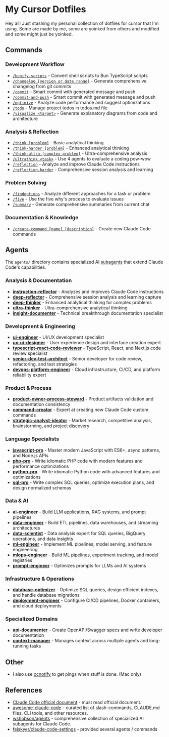 # My Cursor Dotfiles

Hey all! Just stashing my personal collection of dotfiles for cursor that I'm using. Some are made by me, some are yoinked from others and modified and some might just be yoinked. 

## Commands

### Development Workflow

- [`/bunify-scripts`](commands/user/bunify-scripts.md) - Convert shell scripts to Bun TypeScript scripts
- [`/changelog [version or date range]`](commands/user/changelog.md) - Generate comprehensive changelog from git commits
- [`/commit`](commands/user/commit.md) - Smart commit with generated message and push
- [`/commit-and-push`](commands/user/commit-and-push.md) - Smart commit with generated message and push
- [`/optimize`](commands/user/optimize.md) - Analyze code performance and suggest optimizations
- [`/todo`](commands/user/todo.md) - Manage project todos in todos.md file
- [`/visualize <target>`](commands/user/visualize.md) - Generate explanatory diagrams from code and architecture

### Analysis & Reflection

- [`/think [problem]`](commands/user/think.md) - Basic analytical thinking
- [`/think-harder [problem]`](commands/user/think-harder.md) - Enhanced analytical thinking
- [`/think-ultra [complex problem]`](commands/user/think-ultra.md) - Ultra-comprehensive analysis
- [`/ultrathink <task>`](commands/user/ultrathink.md) - Use 4 agents to evaluate a coding pow-wow
- [`/reflection`](commands/user/reflection.md) - Analyze and improve Claude Code instructions
- [`/reflection-harder`](commands/user/reflection-harder.md) - Comprehensive session analysis and learning

### Problem Solving

- [`/findoptions`](commands/user/findoptions.md) - Analyze different approaches for a task or problem
- [`/five`](commands/user/five.md) - Use the five why's process to evaluate issues
- [`/summary`](commands/user/summary.md) - Generate comprehensive summaries from current chat

### Documentation & Knowledge

- [`/create-command [name] [description]`](commands/user/create-command.md) - Create new Claude Code commands


## Agents

The `agents/` directory contains specialized AI [subagents](https://docs.anthropic.com/en/docs/claude-code/sub-agents) that extend Claude Code's capabilities.

### Analysis & Documentation
- [**instruction-reflector**](agents/instruction-reflector.md) - Analyzes and improves Claude Code instructions
- [**deep-reflector**](agents/deep-reflector.md) - Comprehensive session analysis and learning capture
- [**deep-thinker**](agents/deep-thinker.md) - Enhanced analytical thinking for complex problems
- [**ultra-thinker**](agents/ultra-thinker.md) - Ultra-comprehensive analytical thinking
- [**insight-documenter**](agents/insight-documenter.md) - Technical breakthrough documentation specialist

### Development & Engineering
- [**ui-engineer**](agents/ui-engineer.md) - UI/UX development specialist
- [**ux-ui-designer**](agents/ux-ui-designer.md) - User experience design and interface creation expert
- [**typescript-react-code-reviewer**](agents/typescript-react-code-reviewer.md) - TypeScript, React, and Next.js code review specialist
- [**senior-dev-test-architect**](agents/senior-dev-test-architect.md) - Senior developer for code review, refactoring, and test strategies
- [**devops-platform-engineer**](agents/devops-platform-engineer.md) - Cloud infrastructure, CI/CD, and platform reliability expert

### Product & Process
- [**product-owner-process-steward**](agents/product-owner-process-steward.md) - Product artifacts validation and documentation consistency
- [**command-creator**](agents/command-creator.md) - Expert at creating new Claude Code custom commands
- [**strategic-analyst-ideator**](agents/strategic-analyst-ideator.md) - Market research, competitive analysis, brainstorming, and project discovery

### Language Specialists
- [**javascript-pro**](agents/javascript-pro.md) - Master modern JavaScript with ES6+, async patterns, and Node.js APIs
- [**php-pro**](agents/php-pro.md) - Write idiomatic PHP code with modern features and performance optimizations
- [**python-pro**](agents/python-pro.md) - Write idiomatic Python code with advanced features and optimizations
- [**sql-pro**](agents/sql-pro.md) - Write complex SQL queries, optimize execution plans, and design normalized schemas

### Data & AI
- [**ai-engineer**](agents/ai-engineer.md) - Build LLM applications, RAG systems, and prompt pipelines
- [**data-engineer**](agents/data-engineer.md) - Build ETL pipelines, data warehouses, and streaming architectures
- [**data-scientist**](agents/data-scientist.md) - Data analysis expert for SQL queries, BigQuery operations, and data insights
- [**ml-engineer**](agents/ml-engineer.md) - Implement ML pipelines, model serving, and feature engineering
- [**mlops-engineer**](agents/mlops-engineer.md) - Build ML pipelines, experiment tracking, and model registries
- [**prompt-engineer**](agents/prompt-engineer.md) - Optimizes prompts for LLMs and AI systems

### Infrastructure & Operations
- [**database-optimizer**](agents/database-optimizer.md) - Optimize SQL queries, design efficient indexes, and handle database migrations
- [**deployment-engineer**](agents/deployment-engineer.md) - Configure CI/CD pipelines, Docker containers, and cloud deployments

### Specialized Domains
- [**api-documenter**](agents/api-documenter.md) - Create OpenAPI/Swagger specs and write developer documentation
- [**context-manager**](agents/context-manager.md) - Manages context across multiple agents and long-running tasks


## Other
- I also use [ccnotify](https://github.com/dazuiba/CCNotify) to get pings when stuff is done. (Mac only)

## References

- [Claude Code official document](https://docs.anthropic.com/en/docs/claude-code/overview) - must read official document.
- [awesome-claude-code](https://github.com/hesreallyhim/awesome-claude-code) - curated list of slash-commands, CLAUDE.md files, CLI tools, and other resources.
- [wshobson/agents](https://github.com/wshobson/agents) - comprehensive collection of specialized AI subagents for Claude Code.
- [feiskyer/claude-code-settings](https://github.com/feiskyer/claude-code-settings) - provided several agents / commands
